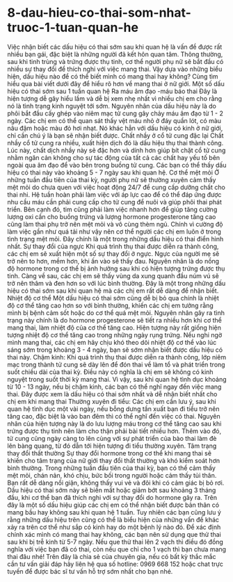 # 8-dau-hieu-co-thai-som-nhat-truoc-1-tuan-quan-he
 Việc nhận biết các dấu hiệu có thai sớm sau khi quan hệ là vấn đề được rất nhiều bạn gái, đặc biệt là những người đã kết hôn quan tâm. Thông thường, sau khi tinh trùng và trứng được thụ tinh, cơ thể người phụ nữ sẽ bắt đầu có nhiều sự thay đổi để thích nghi với việc mang thai. Vậy dựa vào những biểu hiện, dấu hiệu nào để có thể biết mình có mang thai hay không? Cùng tìm hiểu qua bài viết dưới đây để hiểu rõ hơn về mang thai ở nữ giới.  Một số dấu hiệu có thai sớm sau 1 tuần quan hệ Ra máu âm đạo -máu báo thai Đây là hiện tượng dễ gây hiểu lầm và dễ bị xem nhẹ nhất vì nhiều chị em cho rằng nó là tình trạng kinh nguyệt tới sớm. Nguyên nhân của dấu hiệu này là do phôi bắt đầu cấy ghép vào niêm mạc tử cung gây chảy máu âm đạo từ 1 - 2 ngày.  Các chị em có thể quan sát thấy vệt máu nhỏ ở đáy quần lót, có màu nâu đậm hoặc màu đỏ hơi nhạt. Nó khác hẳn với dấu hiệu có kinh ở nữ giới, chỉ cần chú ý là bạn sẽ nhận biết được.  Chất nhầy ở cổ tử cung đặc lại Chất nhầy cổ tử cung ra nhiều, xuất hiện dịch đó là dấu hiệu thụ thai thành công. Lúc này, chất dịch nhầy này sẽ đặc hơn và dính hơn giúp bít chặt cổ tử cung nhằm ngăn cản không cho sự tác động của tất cả các chất hay yếu tố bên ngoài qua âm đạo để vào bên trong buồng tử cung. Các bạn có thể thấy dấu hiệu có thai này vào khoảng 5 - 7 ngày sau khi quan hệ. Cơ thể mệt mỏi Ở những tuần đầu tiên của thai kỳ, người phụ nữ sẽ thường xuyên cảm thấy mệt mỏi do chưa quen với việc hoạt động 24/7 để cung cấp dưỡng chất cho thai nhi. Hệ tuần hoàn phải làm việc với áp lực cao để có thể đáp ứng được nhu cầu máu cần phải cung cấp cho tử cung để nuôi và giúp phôi thai phát triển.  Bên cạnh đó, tim cũng phải làm việc nhanh hơn để giúp tăng cường lượng oxi cần cho buồng trứng và lượng hormone progesterone tăng cao cũng làm thai phụ trở nên mệt mỏi và vô cùng thèm ngủ. Chính vì cường độ làm việc gần như quá tải như vậy nên cơ thể người các chị em luôn ở trong tình trạng mệt mỏi. Đây chính là một trong những dấu hiệu có thai điển hình nhất. Sự thay đổi của ngực Khi quá trình thụ thai được diễn ra thành công, các chị em sẽ xuất hiện một số sự thay đổi ở ngực. Ngực của người mẹ sẽ trở nên to hơn, mềm hơn, khi ấn vào sẽ thấy đau. Nguyên nhân là do nồng độ hormone trong cơ thể bị ảnh hưởng sau khi có hiện tượng trứng được thụ tinh.  Càng về sau, các chị em sẽ thấy vùng da xung quanh đầu núm vú sẽ trở nên thâm và đen hơn so với lúc bình thường. Đây là một trong những dấu hiệu có thai sớm sau khi quan hệ mà các chị em rất dễ dàng để nhận biết.  Nhiệt độ cơ thể  Một dấu hiệu có thai sớm cũng dễ bị bỏ qua chính là nhiệt độ cơ thể tăng cao hơn so với bình thường, khiến các chị em tưởng rằng mình bị bệnh cảm sốt hoặc do cơ thể quá mệt mỏi. Nguyên nhân gây ra tình trạng này chính là do hormone progesterone sẽ tiết ra nhiều hơn khi cơ thể mang thai, làm nhiệt độ của cơ thể tăng cao.  Hiện tượng này rất giống hiện tượng nhiệt độ cơ thể tăng cao trong những ngày rụng trứng. Nếu nghi ngờ mình mang thai, các chị em hãy chịu khó theo dõi nhiệt độ cơ thể vào lúc sáng sớm trong khoảng 3 - 4 ngày, bạn sẽ sớm nhận biết được dấu hiệu có thai này. Chậm kinh:  Khi quá trình thụ thai được diễn ra thành công, lớp niêm mạc trong thành tử cung sẽ dày lên để đón thai về làm tổ và phát triển trong suốt chiều dài của thai kỳ. Điều này có nghĩa là chị em sẽ không có kinh nguyệt trong suốt thời kỳ mang thai.  Vì vậy, sau khi quan hệ tình dục khoảng từ 10 - 13 ngày, nếu bị chậm kinh, các bạn có thể nghĩ ngay đến việc mang thai. Đây được xem là dấu hiệu có thai sớm nhất và dễ nhận biết nhất cho chị em khi mang thai Thường xuyên đi tiểu: Các chị em cần lưu ý, sau khi quan hệ tình dục một vài ngày, nếu bỗng dưng tần xuất bạn đi tiểu trở nên tăng cao, đặc biệt là vào ban đêm thì có thể nghĩ đến việc có thai. Nguyên nhân của hiện tượng này là do lưu lượng máu trong cơ thể tăng cao sau khi trứng được thụ tinh nên làm cho thận phải bài tiết nhiều hơn.  Thêm vào đó, tử cung cũng ngày càng to lên cùng với sự phát triển của bào thai làm đè lên bàng quang, từ đó dẫn tới hiện tượng đi tiểu thường xuyên.  Tâm trạng thay đổi thất thường Sự thay đổi hormone trong cơ thể khi mang thai sẽ khiến cho tâm trạng của nữ giới thay đổi thất thường và khó kiểm soát hơn bình thường. Trong những tuần đầu tiên của thai kỳ, bạn có thể cảm thấy mệt mỏi, chán nản, khó chịu, bức bối trong người hoặc cảm thấy tủi thân. Bạn rất dễ dàng nổi giận, không thấy vui vẻ và đôi khi có cảm giác bị bỏ rơi.  Dấu hiệu có thai sớm này sẽ biến mất hoặc giảm bớt sau khoảng 3 tháng đầu, khi cơ thể bạn đã thích nghi với sự thay đổi do hormone gây ra. Trên đây là một số dấu hiệu giúp các chị em có thể nhận biết được bản thân có mang bầu hay không sau khi quan hệ 1 tuần. Tuy nhiên các bạn cũng lưu ý rằng những dấu hiệu trên cũng có thể là biểu hiện của những vấn đề khác xảy ra trên cơ thể như sắp có kinh hay do một bệnh lý nào đó. Để xác định chính xác mình có mang thai hay không, các bạn nên sử dụng que thử thai sau khi bị trễ kinh từ 5-7 ngày. Nếu que thử thai lên 2 vạch thì điều đó đồng nghĩa với việc bạn đã có thai, còn nếu que chỉ cho 1 vạch thì bạn chưa mang thai đâu nhé! Trên đây là chia sẻ của chuyên gia, nếu có bất kỳ thắc mắc cần tư vấn giải đáp hãy liên hệ qua số hotline: 0969 668 152 hoặc chat trực tuyến để được bác sĩ tư vấn hỗ trợ sớm nhất cho bạn nhé.
